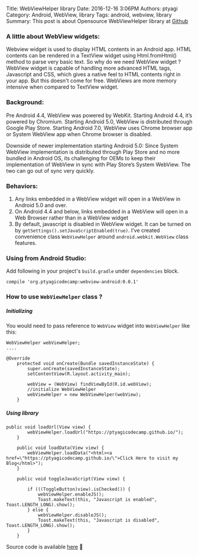 Title: WebViewHelper library
Date: 2016-12-16 3:06PM
Authors: ptyagi
Category: Android, WebView, library
Tags: android, webview, library
Summary: This post is about Opensource WebViewHelper library at [Github](https://github.com/ptyagicodecamp/webview-android) 


### A little about WebView widgets:
Webview widget is used to display HTML contents in an Android app. HTML contents can be rendered in a TextView widget using Html.fromHtml() method to parse very basic text. So why do we need WebView widget ? WebView widget is capable of handling more advanced HTML tags, Javascript and CSS, which gives a native feel to HTML contents right in your app. But this doesn't come for free. WebViews are more memory intensive when compared to TextView widget.

### Background:
Pre Android 4.4, WebView was powered by WebKit. Starting Android 4.4, it’s powered by Chromium. Starting Android 5.0, WebView is distributed through Google Play Store. Starting Android 7.0, WebView uses Chrome browser app or System WebView app when Chrome browser is disabled.

Downside of newer implementation starting Android 5.0: Since System WebView implementation is distributed through Play Store and no more bundled in Android OS, its challenging for OEMs to keep their implementation of WebView in sync with Play Store’s System WebView. The two can go out of sync very quickly.

### Behaviors:
1. Any links embedded in a WebView widget will open in a WebView in Android 5.0 and over. 
2. On Android 4.4 and below, links embedded in a WebView will open in a Web Browser rather than in a WebView widget
3. By default, javascript is disabled in WebView widget. It can be turned on by `getSettings().setJavaScriptEnabled(true)`. I’ve created convenience class `WebViewHelper` around `android.webkit.WebView` class features.

### Using from Android Studio:
Add following in your project's `build.gradle` under `dependencies` block.
```
compile 'org.ptyagicodecamp:webview-android:0.0.1'
```

### How to use `WebViewHelper` class ?

##### Initializing #####
You would need to pass reference to `WebView` widget into `WebViewHelper` like this:
```
WebViewHelper webViewHelper;
....

@Override
    protected void onCreate(Bundle savedInstanceState) {
        super.onCreate(savedInstanceState);
        setContentView(R.layout.activity_main);

        webView = (WebView) findViewById(R.id.webView);
        //initialize WebViewHelper
        webViewHelper = new WebViewHelper(webView);
    }
```

##### Using library #####
```
public void loadUrl(View view) {
        webViewHelper.loadUrl("https://ptyagicodecamp.github.io/");
    }

    public void loadData(View view) {
        webViewHelper.loadData("<html><a href=\"https://ptyagicodecamp.github.io/\">Click Here to visit my Blog</html>");
    }

    public void toggleJavaScript(View view) {

        if (((ToggleButton)view).isChecked()) {
            webViewHelper.enableJS();
            Toast.makeText(this, "Javascript is enabled", Toast.LENGTH_LONG).show();
        } else {
            webViewHelper.disableJS();
            Toast.makeText(this, "Javascript is disabled", Toast.LENGTH_LONG).show();
        }
    }
```

Source code is available [here](https://github.com/ptyagicodecamp/webview-android)



